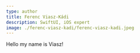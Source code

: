 ```yaml
---
type: author
title: Ferenc Viasz-Kádi
description: SwiftUI, iOS expert
image: ./ferenc-viasz-kadi/ferenc-viasz-kadi.jpeg
---
```


Hello my name is Viasz!
